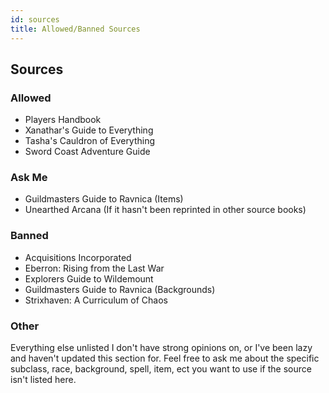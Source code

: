 ```yaml
---
id: sources
title: Allowed/Banned Sources
---
```


## Sources

### Allowed
- Players Handbook
- Xanathar's Guide to Everything
- Tasha's Cauldron of Everything
- Sword Coast Adventure Guide

### Ask Me
- Guildmasters Guide to Ravnica (Items)
- Unearthed Arcana (If it hasn't been reprinted in other source books)

### Banned
- Acquisitions Incorporated
- Eberron: Rising from the Last War
- Explorers Guide to Wildemount
- Guildmasters Guide to Ravnica (Backgrounds)
- Strixhaven: A Curriculum of Chaos


### Other

Everything else unlisted I don't have strong opinions on, or I've been lazy and haven't updated this section for. Feel free to ask me about the specific subclass, race, background, spell, item, ect you want to use if the source isn't listed here.
